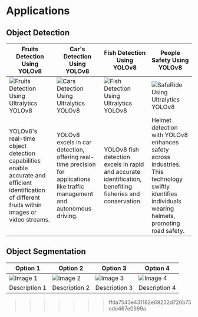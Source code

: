 # Applications

## Object Detection

| Fruits Detection Using YOLOv8                                                                                                                     | Car's Detection Using YOLOv8                                                                                                                | Fish Detection Using YOLOv8                                                                                                                 | People Safety Using YOLOv8                                                                                                                             |
| ------------------------------------------------------------------------------------------------------------------------------------------------- | ------------------------------------------------------------------------------------------------------------------------------------------- | ------------------------------------------------------------------------------------------------------------------------------------------- | ------------------------------------------------------------------------------------------------------------------------------------------------------ |
| ![Fruits Detection Using Ultralytics YOLOv8](https://github.com/RizwanMunawar/ultralytics/assets/62513924/2feb3bcf-22f4-469d-a4b8-d3444617e852)     | ![Cars Detection Using Ultralytics YOLOv8](https://github.com/RizwanMunawar/ultralytics/assets/62513924/16e7ea3b-ce02-44e8-88c2-3b465958de8d) | ![Fish Detection Using Ultralytics YOLOv8](https://github.com/RizwanMunawar/ultralytics/assets/62513924/930e4c85-c5c5-4caa-a4ab-008674c79bdf) | ![SafeRide Using Ultralytics YOLOv8](https://github.com/RizwanMunawar/ultralytics/assets/62513924/875b97e0-5950-4f8d-8c1d-af85333dbc2c)                  |
| YOLOv8's real-time object detection capabilities enable accurate and efficient identification of different fruits within images or video streams. | YOLOv8 excels in car detection, offering real-time precision for applications like traffic management and autonomous driving.               | YOLOv8 fish detection excels in rapid and accurate identification, benefiting fisheries and conservation.                                   | Helmet detection with YOLOv8 enhances safety across industries. This technology swiftly identifies individuals wearing helmets, promoting road safety. |

## Object Segmentation

| Option 1              | Option 2              | Option 3              | Option 4              |
| --------------------- | --------------------- | --------------------- | --------------------- |
| ![Image 1](image_url_1) | ![Image 2](image_url_2) | ![Image 3](image_url_3) | ![Image 4](image_url_4) |
| Description 1         | Description 2         | Description 3         | Description 4         |

>>>>>>> ffda7543e431182e69232d720b75ede467e0999a
>>>>>>>
>>>>>>
>>>>>
>>>>
>>>
>>
